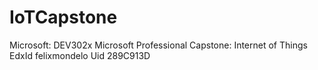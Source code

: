 # IoTCapstone
Microsoft: DEV302x Microsoft Professional Capstone: Internet of Things
EdxId
felixmondelo
Uid
289C913D